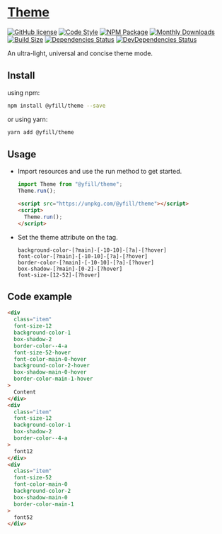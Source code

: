 # [Theme](https://yfill.cn/theme)

[![GitHub license][mit]][mit-url] 
[![Code Style][code-style]][code-style-url] 
[![NPM Package][npm]][npm-url] 
[![Monthly Downloads][md]][md-url] 
[![Build Size][build-size]][build-size-url] 
[![Dependencies Status][dependencies-status]][dependencies-status-url]
[![DevDependencies Status][dev-dependencies-status]][dev-dependencies-status-url]

An ultra-light, universal and concise theme mode.

## Install

using npm:

```sh
npm install @yfill/theme --save
```

or using yarn:

```sh
yarn add @yfill/theme
```

## Usage

- Import resources and use the run method to get started.

  ```js
  import Theme from "@yfill/theme";
  Theme.run();
  ```

  ```html
  <script src="https://unpkg.com/@yfill/theme"></script>
  <script>
    Theme.run();
  </script>
  ```

- Set the theme attribute on the tag.

  ```
  background-color-[?main]-[-10-10]-[?a]-[?hover]
  font-color-[?main]-[-10-10]-[?a]-[?hover]
  border-color-[?main]-[-10-10]-[?a]-[?hover]
  box-shadow-[?main]-[0-2]-[?hover]
  font-size-[12-52]-[?hover]
  ```

## Code example

```html
<div
  class="item"
  font-size-12
  background-color-1
  box-shadow-2
  border-color--4-a
  font-size-52-hover
  font-color-main-0-hover
  background-color-2-hover
  box-shadow-main-0-hover
  border-color-main-1-hover
>
  Content
</div>
<div
  class="item"
  font-size-12
  background-color-1
  box-shadow-2
  border-color--4-a
>
  font12
</div>
<div
  class="item"
  font-size-52
  font-color-main-0
  background-color-2
  box-shadow-main-0
  border-color-main-1
>
  font52
</div>
```

[mit]: https://img.shields.io/badge/license-MIT-blue.svg
[mit-url]: https://github.com/Yfill/theme/blob/main/LICENSE
[code-style]: https://img.shields.io/badge/code_style-airbnb-brightgreen
[code-style-url]: https://www.npmjs.com/package/eslint-config-airbnb
[md]: https://badgen.net/npm/dm/@yfill/theme
[md-url]: https://npmcharts.com/compare/@yfill/theme?minimal=true
[npm]: https://img.shields.io/npm/v/@yfill/theme.svg
[npm-url]: https://www.npmjs.com/package/@yfill/theme
[build-size]: https://badgen.net/bundlephobia/minzip/@yfill/theme
[build-size-url]: https://bundlephobia.com/result?p=@yfill/theme
[dependencies-status]: https://david-dm.org/Yfill/theme/status.svg
[dependencies-status-url]: https://david-dm.org/Yfill/theme
[dev-dependencies-status]: https://david-dm.org/Yfill/theme/dev-status.svg
[dev-dependencies-status-url]: https://david-dm.org/Yfill/theme?type=dev
